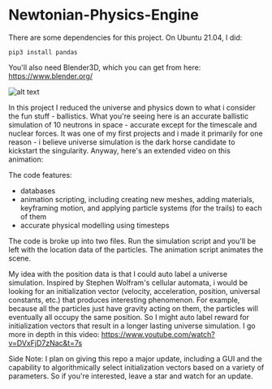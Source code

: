 # Newtonian-Physics-Engine

There are some dependencies for this project. On Ubuntu 21.04, I did:

```
pip3 install pandas
```

You'll also need Blender3D, which you can get from here: https://www.blender.org/

![alt text](https://github.com/kelmensonj/Newtonnian-Physics-Engine/blob/master/universe.gif)

In this project I reduced the universe and physics down to what i consider the fun stuff - ballistics. What you're seeing here is an accurate ballistic simulation of 10 neutrons in space - accurate except for the timescale and nuclear forces. It was one of my first projects and i made it primarily for one reason - i believe universe simulation is the dark horse candidate to kickstart the singularity. Anyway, here's an extended video on this animation:

The code features:

- databases
- animation scripting, including creating new meshes, adding materials, keyframing motion, and applying particle systems (for the trails) to each of them
- accurate physical modelling using timesteps

The code is broke up into two files. Run the simulation script and you'll be left with the location data of the particles. The animation script animates the scene. 

My idea with the position data is that I could auto label a universe simulation. Inspired by Stephen Wolfram's cellular automata, i would be looking for an initialization vector (velocity, acceleration, position, universal constants, etc.) that produces interesting phenomenon. For example, because all the particles just have gravity acting on them, the particles will eventually all occupy the same position. So I might auto label reward for initialization vectors that result in a longer lasting universe simulation. I go more in depth in this video: https://www.youtube.com/watch?v=DVxFjD7zNac&t=7s

Side Note: I plan on giving this repo a major update, including a GUI and the capability to algorithmically select initialization vectors based on a variety of parameters. So if you're interested, leave a star and watch for an update.
